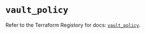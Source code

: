 # `vault_policy`

Refer to the Terraform Registory for docs: [`vault_policy`](https://registry.terraform.io/providers/hashicorp/vault/3.15.0/docs/resources/policy).
